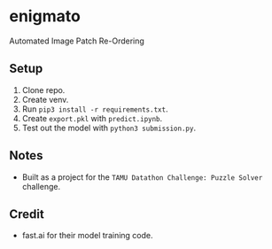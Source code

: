 # enigmato

Automated Image Patch Re-Ordering

## Setup
1. Clone repo.
2. Create venv.
3. Run `pip3 install -r requirements.txt`.
4. Create `export.pkl` with `predict.ipynb`.
5. Test out the model with `python3 submission.py`.

## Notes
- Built as a project for the `TAMU Datathon Challenge: Puzzle Solver` challenge.

## Credit
- fast.ai for their model training code.